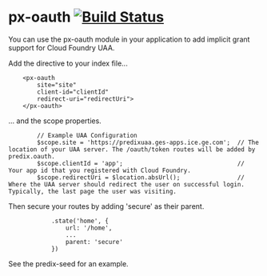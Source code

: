 px-oauth  [![Build Status](http://alpha.menlo-ci.sw.ge.com:11112/job/px-oauth/badge/icon)](http://alpha.menlo-ci.sw.ge.com:11112/job/px-oauth/)
========  

You can use the px-oauth module in your application to add implicit grant support for Cloud Foundry UAA.

Add the directive to your index file...
```
    <px-oauth
        site="site"
        client-id="clientId"
        redirect-uri="redirectUri">
    </px-oauth>
```

... and the scope properties. 
```
        // Example UAA Configuration
        $scope.site = 'https://predixuaa.ges-apps.ice.ge.com';  // The location of your UAA server. The /oauth/token routes will be added by predix.oauth.
        $scope.clientId = 'app';                                // Your app id that you registered with Cloud Foundry.
        $scope.redirectUri = $location.absUrl();                // Where the UAA server should redirect the user on successful login. Typically, the last page the user was visiting.
```

Then secure your routes by adding 'secure' as their parent.
```
            .state('home', {
                url: '/home', 
                ...
                parent: 'secure'
            })
```


See the predix-seed for an example.
